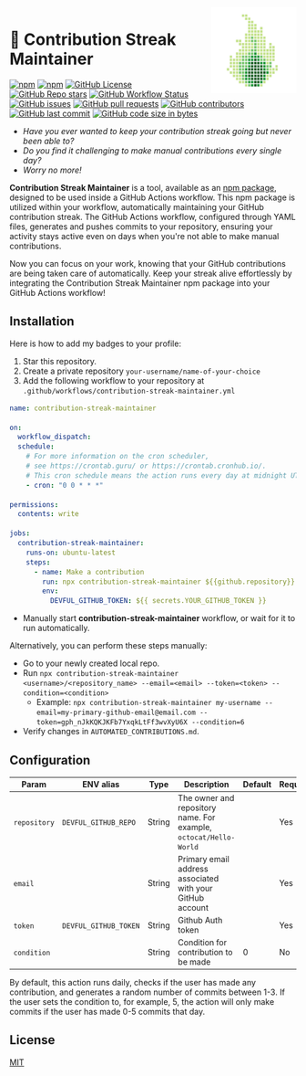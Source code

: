 <a href="https://www.npmjs.com/package/contribution-streak-maintainer">
  <img src=".github/csm-logo-560-transparent.png" alt="Contribution Streak Maintainer Logo" width="150" align="right" />
</a>

# 📅 Contribution Streak Maintainer

[![npm](https://img.shields.io/npm/v/contribution-streak-maintainer)](https://www.npmjs.com/package/contribution-streak-maintainer)
[![npm](https://img.shields.io/npm/dm/contribution-streak-maintainer)](https://www.npmjs.com/package/contribution-streak-maintainer)
[![GitHub License](https://img.shields.io/github/license/devful/contribution-streak-maintainer)](https://github.com/devful/contribution-streak-maintainer/blob/main/LICENSE)
[![GitHub Repo stars](https://img.shields.io/github/stars/devful/contribution-streak-maintainer)](https://github.com/devful/contribution-streak-maintainer/stargazers)
[![GitHub Workflow Status](https://img.shields.io/github/actions/workflow/status/devful/contribution-streak-maintainer/test.yml)](https://github.com/devful/contribution-streak-maintainer/actions)
[![GitHub issues](https://img.shields.io/github/issues/devful/contribution-streak-maintainer)](https://github.com/devful/contribution-streak-maintainer/issues)
[![GitHub pull requests](https://img.shields.io/github/issues-pr/devful/contribution-streak-maintainer)](https://github.com/devful/contribution-streak-maintainer/pulls)
[![GitHub contributors](https://img.shields.io/github/contributors/devful/contribution-streak-maintainer)](https://github.com/devful/contribution-streak-maintainer/graphs/contributors)
[![GitHub last commit](https://img.shields.io/github/last-commit/devful/contribution-streak-maintainer)](https://github.com/devful/contribution-streak-maintainer/commits/main)
[![GitHub code size in bytes](https://img.shields.io/github/languages/code-size/devful/contribution-streak-maintainer)](https://github.com/devful/contribution-streak-maintainer)

<!-- ![Codecov](https://img.shields.io/codecov/c/github/devful/contribution-streak-maintainer) -->

- _Have you ever wanted to keep your contribution streak going but never been able to?_
- _Do you find it challenging to make manual contributions every single day?_
- _Worry no more!_

**Contribution Streak Maintainer** is a tool, available as an [npm package](https://www.npmjs.com/package/contribution-streak-maintainer), designed to be used inside a GitHub Actions workflow. This npm package is utilized within your workflow, automatically maintaining your GitHub contribution streak. The GitHub Actions workflow, configured through YAML files, generates and pushes commits to your repository, ensuring your activity stays active even on days when you're not able to make manual contributions.

Now you can focus on your work, knowing that your GitHub contributions are being taken care of automatically. Keep your streak alive effortlessly by integrating the Contribution Streak Maintainer npm package into your GitHub Actions workflow!

## Installation

Here is how to add my badges to your profile:

1. Star this repository.
2. Create a private repository `your-username/name-of-your-choice`
3. Add the following workflow to your repository at `.github/workflows/contribution-streak-maintainer.yml`

```yaml
name: contribution-streak-maintainer

on:
  workflow_dispatch:
  schedule:
    # For more information on the cron scheduler,
    # see https://crontab.guru/ or https://crontab.cronhub.io/.
    # This cron schedule means the action runs every day at midnight UTC.
    - cron: "0 0 * * *"

permissions:
  contents: write

jobs:
  contribution-streak-maintainer:
    runs-on: ubuntu-latest
    steps:
      - name: Make a contribution
        run: npx contribution-streak-maintainer ${{github.repository}} --email=primary-github-email@email.com
        env:
          DEVFUL_GITHUB_TOKEN: ${{ secrets.YOUR_GITHUB_TOKEN }}
```

- Manually start **contribution-streak-maintainer** workflow, or wait for it to run automatically.

Alternatively, you can perform these steps manually:

- Go to your newly created local repo.
- Run `npx contribution-streak-maintainer <username>/<repository_name> --email=<email> --token=<token> --condition=<condition>`
  - Example: `npx contribution-streak-maintainer my-username --email=my-primary-github-email@email.com --token=gph_nJkKQKJKFb7YxqkLtFf3wvXyU6X --condition=6`
- Verify changes in `AUTOMATED_CONTRIBUTIONS.md`.

## Configuration

| Param        | ENV alias             | Type   | Description                                                       | Default | Required |
| ------------ | --------------------- | ------ | ----------------------------------------------------------------- | ------- | -------- |
| `repository` | `DEVFUL_GITHUB_REPO`  | String | The owner and repository name. For example, `octocat/Hello-World` |         | Yes      |
| `email`      |                       | String | Primary email address associated with your GitHub account         |         | Yes      |
| `token`      | `DEVFUL_GITHUB_TOKEN` | String | Github Auth token                                                 |         | Yes      |
| `condition`  |                       | String | Condition for contribution to be made                             | 0       | No       |

By default, this action runs daily, checks if the user has made any contribution, and generates a random number of commits between 1-3. If the user sets the condition to, for example, 5, the action will only make commits if the user has made 0-5 commits that day.

## License

[MIT](LICENSE)
